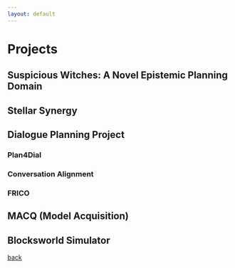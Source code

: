 ```yaml
---
layout: default
---
```

# Projects

## Suspicious Witches: A Novel Epistemic Planning Domain

## Stellar Synergy

## Dialogue Planning Project
### Plan4Dial
### Conversation Alignment
### FRICO

## MACQ (Model Acquisition)

## Blocksworld Simulator



[back](./)